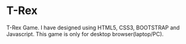 # T-Rex
T-Rex Game. I have designed using HTML5, CSS3, BOOTSTRAP and Javascript.
This game is only for desktop browser(laptop/PC).
